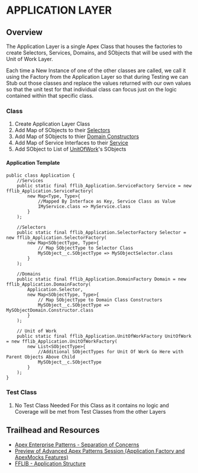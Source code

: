 # APPLICATION LAYER

## Overview
The Application Layer is a single Apex Class that houses the factories to create Selectors, Services, Domains, and SObjects that will be used with the Unit of Work Layer. 

Each time a New Instance of one of the other classes are called, we call it using the Factory from the Application Layer so that during Testing we can Stub out those classes and replace the values returned with our own values so that the unit test for that individual class can focus just on the logic contained within that specific class.

### Class
1. Create Application Layer Class
1. Add Map of SObjects to their [Selectors](/force-app/main/default/classes/FFLIB%20Examples/Selectors)
1. Add Map of SObjects to thier [Domain Constructors](/force-app/main/default/classes/FFLIB%20Examples/Domains)
1. Add Map of Service Interfaces to their [Service](/force-app/main/default/classes/FFLIB%20Examples/Services)
1. Add SObject to List of [UnitOfWork]()'s SObjects

#### Application Template
```
public class Application {
    //Services
    public static final fflib_Application.ServiceFactory Service = new fflib_Application.ServiceFactory(
        new Map<Type, Type>{
            //Mapped By Interface as Key, Service Class as Value
            IMyService.class => MyService.class
        }
    );

    //Selectors
    public static final fflib_Application.SelectorFactory Selector = new fflib_Application.SelectorFactory(
        new Map<SObjectType, Type>{
            // Map SObjectType to Selector Class
            MySObject__c.SObjectType => MySObjectSelector.class
        }
    );

    //Domains
    public static final fflib_Application.DomainFactory Domain = new fflib_Application.DomainFactory(
        Application.Selector, 
        new Map<SObjectType, Type>{
            // Map SObjectType to Domain Class Constructors
            MySObject__c.SObjectType => MySObjectDomain.Constructor.class
        }
    );

    // Unit of Work
    public static final fflib_Application.UnitOfWorkFactory UnitOfWork = new fflib_Application.UnitOfWorkFactory(
        new List<SObjectType>{
            //Additional SObjectTypes for Unit Of Work Go Here with Parent Objects Above Child
            MySObject__c.SObjectType
        }
    );
}
```

### Test Class
1. No Test Class Needed For this Class as it contains no logic and Coverage will be met from Test Classes from the other Layers

## Trailhead and Resources

- [Apex Enterprise Patterns - Separation of Concerns](http://wiki.developerforce.com/page/Apex_Enterprise_Patterns_-_Separation_of_Concerns)
- [Preview of Advanced Apex Patterns Session (Application Factory and ApexMocks Features)](http://andyinthecloud.com/2014/08/26/preview-of-advanced-apex-enterprise-patterns-session/)
- [FFLIB - Application Structure](https://quirkyapex.com/2017/12/03/fflib-application-structure)

